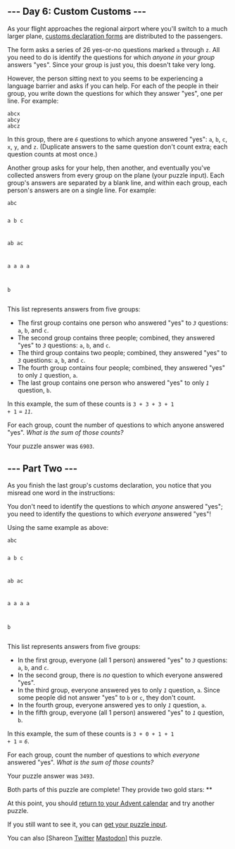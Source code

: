 <main>
  <article class="day-desc">
    <h2>--- Day 6: Custom Customs ---</h2>
    <p>As your flight approaches the regional airport where you'll switch to a much larger plane, <a
        href="https://en.wikipedia.org/wiki/Customs_declaration" target="_blank">customs declaration forms</a> are
      distributed to the passengers.</p>
    <p>The form asks a series of 26 yes-or-no questions marked <code>a</code> through <code>z</code>. All you need to do
      is identify the questions for which <em>anyone in your group</em> answers "yes". Since your group is just you,
      this doesn't take very long.</p>
    <p>However, the person sitting next to you seems to be experiencing a language barrier and asks if you can help. For
      each of the people in their group, you write down the questions for which they answer "yes", one per line. For
      example:</p>
    <pre><code>abcx
abcy
abcz
</code></pre>
    <p>In this group, there are <em><code>6</code></em> questions to which anyone answered "yes": <code>a</code>,
      <code>b</code>, <code>c</code>, <code>x</code>, <code>y</code>, and <code>z</code>. (Duplicate answers to the same
      question don't count extra; each question counts at most once.)</p>
    <p>Another group asks for your help, then another, and eventually you've collected answers from every group on the
      plane (your puzzle input). Each group's answers are separated by a blank line, and within each group, each
      person's answers are on a single line. For example:</p>
    <pre><code>abc

a
b
c

ab
ac

a
a
a
a

b
</code></pre>
    <p>This list represents answers from five groups:</p>
    <ul>
      <li>The first group contains one person who answered "yes" to <em><code>3</code></em> questions: <code>a</code>,
        <code>b</code>, and <code>c</code>.</li>
      <li>The second group contains three people; combined, they answered "yes" to <em><code>3</code></em> questions:
        <code>a</code>, <code>b</code>, and <code>c</code>.</li>
      <li>The third group contains two people; combined, they answered "yes" to <em><code>3</code></em> questions:
        <code>a</code>, <code>b</code>, and <code>c</code>.</li>
      <li>The fourth group contains four people; combined, they answered "yes" to only <em><code>1</code></em> question,
        <code>a</code>.</li>
      <li>The last group contains one person who answered "yes" to only <em><code>1</code></em> question,
        <code>b</code>.</li>
    </ul>
    <p>In this example, the sum of these counts is <code>3 + 3 + 3 + 1 + 1</code> = <em><code>11</code></em>.</p>
    <p>For each group, count the number of questions to which anyone answered "yes". <em>What is the sum of those
        counts?</em></p>
  </article>
  <p>Your puzzle answer was <code>6903</code>.</p>
  <article class="day-desc">
    <h2 id="part2">--- Part Two ---</h2>
    <p>As you finish the last group's customs declaration, you notice that <span
        title="Don't worry, nobody ever misreads just one word in real life.">you misread one word</span> in the
      instructions:</p>
    <p>You don't need to identify the questions to which <em>anyone</em> answered "yes"; you need to identify the
      questions to which <em>everyone</em> answered "yes"!</p>
    <p>Using the same example as above:</p>
    <pre><code>abc

a
b
c

ab
ac

a
a
a
a

b
</code></pre>
    <p>This list represents answers from five groups:</p>
    <ul>
      <li>In the first group, everyone (all 1 person) answered "yes" to <em><code>3</code></em> questions:
        <code>a</code>, <code>b</code>, and <code>c</code>.</li>
      <li>In the second group, there is <em>no</em> question to which everyone answered "yes".</li>
      <li>In the third group, everyone answered yes to only <em><code>1</code></em> question, <code>a</code>. Since some
        people did not answer "yes" to <code>b</code> or <code>c</code>, they don't count.</li>
      <li>In the fourth group, everyone answered yes to only <em><code>1</code></em> question, <code>a</code>.</li>
      <li>In the fifth group, everyone (all 1 person) answered "yes" to <em><code>1</code></em> question,
        <code>b</code>.</li>
    </ul>
    <p>In this example, the sum of these counts is <code>3 + 0 + 1 + 1 + 1</code> = <em><code>6</code></em>.</p>
    <p>For each group, count the number of questions to which <em>everyone</em> answered "yes". <em>What is the sum of
        those counts?</em></p>
  </article>
  <p>Your puzzle answer was <code>3493</code>.</p>
  <p class="day-success">Both parts of this puzzle are complete! They provide two gold stars: **</p>
  <p>At this point, you should <a href="/2020">return to your Advent calendar</a> and try another puzzle.</p>
  <p>If you still want to see it, you can <a href="6/input" target="_blank">get your puzzle input</a>.</p>
  <p>You can also <span class="share">[Share<span class="share-content">on
        <a href="https://twitter.com/intent/tweet?text=I%27ve+completed+%22Custom+Customs%22+%2D+Day+6+%2D+Advent+of+Code+2020&amp;url=https%3A%2F%2Fadventofcode%2Ecom%2F2020%2Fday%2F6&amp;related=ericwastl&amp;hashtags=AdventOfCode"
          target="_blank">Twitter</a>
        <a href="javascript:void(0);"
          onclick="var mastodon_instance=prompt('Mastodon Instance / Server Name?'); if(typeof mastodon_instance==='string' && mastodon_instance.length){this.href='https://'+mastodon_instance+'/share?text=I%27ve+completed+%22Custom+Customs%22+%2D+Day+6+%2D+Advent+of+Code+2020+%23AdventOfCode+https%3A%2F%2Fadventofcode%2Ecom%2F2020%2Fday%2F6'}else{return false;}"
          target="_blank">Mastodon</a></span>]</span> this puzzle.</p>
</main>